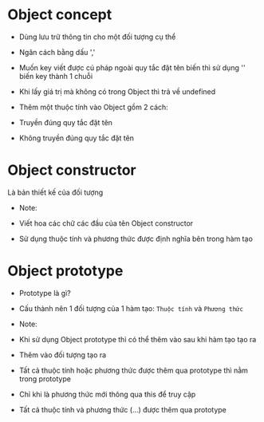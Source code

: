 # Object concept

- Dùng lưu trữ thông tin cho một đối tượng cụ thể

- Ngăn cách bằng dấu ','

- Muốn key viết được cú pháp ngoài quy tắc đặt tên biến thì sử dụng '' biến key thành 1 chuỗi

- Khi lấy giá trị mà không có trong Object thì trả về undefined

- Thêm một thuộc tính vào Object gồm 2 cách:

+ Truyền đúng quy tắc đặt tên

+ Không truyền đúng quy tắc đặt tên 


# Object constructor

Là bản thiết kế của đối tượng

* Note:

- Viết hoa các chữ các đầu của tên Object constructor

- Sử dụng thuộc tính và phương thức được định nghĩa bên trong hàm tạo 

# Object prototype

- Prototype là gì?

+ Cấu thành nên 1 đối tượng của 1 hàm tạo: `Thuộc tính` và `Phương thức`

* Note:

- Khi sử dụng Object prototype thì có thể thêm vào sau khi hàm tạo tạo ra

- Thêm vào đối tượng tạo ra

- Tất cả thuộc tính hoặc phương thức được thêm qua prototype thì nằm trong prototype 

- Chỉ khi là phương thức mới thông qua this để truy cập

- Tất cả thuộc tính và phương thức (...) được thêm qua prototype 